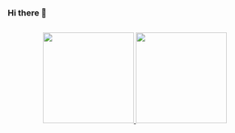 ### Hi there 👋

<h2 dir="auto"></h2>

<div align="center">
  <a href="https://github.com/DimasYustisia">
    <img height="180em"  src="https://github-readme-stats.vercel.app/api?username=DimasYustisia&show_icons=true&theme=merko&include_all_commits=true&count_private=true"/>
    <img height="180" src="https://github-readme-stats.vercel.app/api/top-langs/?username=DimasYustisia&layout=compact&langs_count=7&theme=merko"/>
  </a>
</div><br/> 

<!--
**DimasYustisia/DimasYustisia** is a ✨ _special_ ✨ repository because its `README.md` (this file) appears on your GitHub profile.

Here are some ideas to get you started:

- 🔭 I’m currently working on ...
- 🌱 I’m currently learning ...
- 👯 I’m looking to collaborate on ...
- 🤔 I’m looking for help with ...
- 💬 Ask me about ...
- 📫 How to reach me: ...
- 😄 Pronouns: ...
- ⚡ Fun fact: ...
-->

